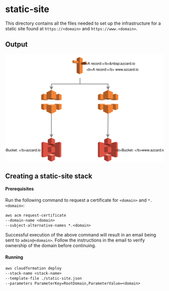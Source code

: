 # static-site

This directory contains all the files needed to set up the infrastructure for a static site found at `https://<domain>` and `https://www.<domain>`.

## Output

![infrastructure diagram](output.svg)

## Creating a static-site stack

#### Prerequisites
Run the following command to request a certificate for `<domain>` and `*.<domain>`:

```
aws acm request-certificate 
--domain-name <domain> 
--subject-alternative-names *.<domain>
```

Successful execution of the above command will result in an email being sent to `admin@<domain>`. Follow the instructions in the email to verify ownership of the domain before continuing.

#### Running

```
aws cloudformation deploy 
--stack-name <stack-name> 
--template-file ./static-site.json
--parameters ParameterKey=RootDomain,ParameterValue=<domain>
```
